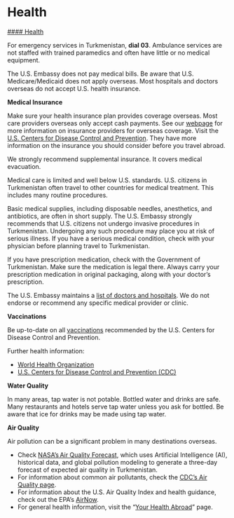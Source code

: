 # Health

[#### Health](javascript:void(0); "Health")

For emergency services in Turkmenistan, **dial 03**. Ambulance services are not staffed with trained paramedics and often have little or no medical equipment.

The U.S. Embassy does not pay medical bills. Be aware that U.S. Medicare/Medicaid does not apply overseas. Most hospitals and doctors overseas do not accept U.S. health insurance.

**Medical Insurance**

Make sure your health insurance plan provides coverage overseas. Most care providers overseas only accept cash payments. See our [webpage](https://travel.state.gov/content/travel/en/international-travel/before-you-go/your-health-abroad/Insurance_Coverage_Overseas.html?cq_ck=1708701048867) for more information on insurance providers for overseas coverage. Visit the [U.S. Centers for Disease Control and Prevention](https://wwwnc.cdc.gov/travel/page/insurance). They have more information on the insurance you should consider before you travel abroad.

We strongly recommend supplemental insurance. It covers medical evacuation.

Medical care is limited and well below U.S. standards. U.S. citizens in Turkmenistan often travel to other countries for medical treatment. This includes many routine procedures.

Basic medical supplies, including disposable needles, anesthetics, and antibiotics, are often in short supply. The U.S. Embassy strongly recommends that U.S. citizens not undergo invasive procedures in Turkmenistan. Undergoing any such procedure may place you at risk of serious illness. If you have a serious medical condition, check with your physician before planning travel to Turkmenistan.

If you have prescription medication, check with the Government of Turkmenistan. Make sure the medication is legal there. Always carry your prescription medication in original packaging, along with your doctor’s prescription.

The U.S. Embassy maintains a [list of doctors and hospitals](https://tm.usembassy.gov/u-s-citizen-services/doctors/). We do not endorse or recommend any specific medical provider or clinic.

**Vaccinations**

Be up-to-date on all [vaccinations](https://wwwnc.cdc.gov/travel/destinations/traveler/none/turkmenistan?s_cid=ncezid-dgmq-travel-single-001) recommended by the U.S. Centers for Disease Control and Prevention.

Further health information:

* [World Health Organization](https://www.who.int/health-topics/travel-and-health%22%20/l%20%22tab=tab_1)
* [U.S. Centers for Disease Control and Prevention (CDC)](https://wwwnc.cdc.gov/travel/)

**Water Quality**

In many areas, tap water is not potable. Bottled water and drinks are safe. Many restaurants and hotels serve tap water unless you ask for bottled. Be aware that ice for drinks may be made using tap water.

**Air Quality**

Air pollution can be a significant problem in many destinations overseas.

* Check [NASA’s Air Quality Forecast](https://aeronet.gsfc.nasa.gov/new_web/aqforecast), which uses Artificial Intelligence (AI), historical data, and global pollution modeling to generate a three-day forecast of expected air quality in Turkmenistan.
* For information about common air pollutants, check the [CDC’s Air Quality page](https://www.cdc.gov/air-quality/pollutants/).
* For information about the U.S. Air Quality Index and health guidance, check out the EPA’s [AirNow](https://www.airnow.gov/aqi/aqi-basics/).
* For general health information, visit the “[Your Health Abroad](https://travel.state.gov/content/travel/en/international-travel/before-you-go/your-health-abroad.html)” page.